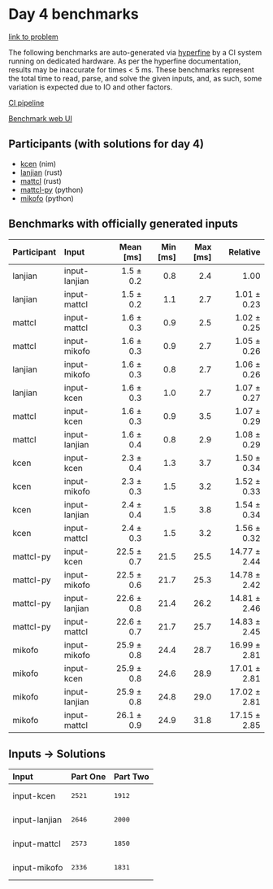 # Day 4 benchmarks

[link to problem](https://adventofcode.com/2024/day/4)

The following benchmarks are auto-generated via
[hyperfine](https://github.com/sharkdp/hyperfine) by a CI system running on
dedicated hardware. As per the hyperfine documentation, results may be
inaccurate for times < 5 ms. These benchmarks represent the total time to read,
parse, and solve the given inputs, and, as such, some variation is expected due
to IO and other factors.

[CI pipeline](http://ci.papercode.net:8080/teams/main/pipelines/aoc2024)

[Benchmark web UI](https://aoc.ancalagon.black)


## Participants (with solutions for day 4)

- [kcen](https://github.com/kcen/aoc2024) (nim)
- [lanjian](https://github.com/lanjian/aoc-2024) (rust)
- [mattcl](https://github.com/mattcl/aoc2024) (rust)
- [mattcl-py](https://github.com/mattcl/aoc2024-py) (python)
- [mikofo](https://github.com/mikofo/aoc2024) (python)


## Benchmarks with officially generated inputs

| Participant | Input | Mean [ms] | Min [ms] | Max [ms] | Relative |
|:---|:---|---:|---:|---:|---:|
| lanjian | input-lanjian | 1.5 ± 0.2 | 0.8 | 2.4 | 1.00 |
| lanjian | input-mattcl | 1.5 ± 0.2 | 1.1 | 2.7 | 1.01 ± 0.23 |
| mattcl | input-mattcl | 1.6 ± 0.3 | 0.9 | 2.5 | 1.02 ± 0.25 |
| mattcl | input-mikofo | 1.6 ± 0.3 | 0.9 | 2.7 | 1.05 ± 0.26 |
| lanjian | input-mikofo | 1.6 ± 0.3 | 0.8 | 2.7 | 1.06 ± 0.26 |
| lanjian | input-kcen | 1.6 ± 0.3 | 1.0 | 2.7 | 1.07 ± 0.27 |
| mattcl | input-kcen | 1.6 ± 0.3 | 0.9 | 3.5 | 1.07 ± 0.29 |
| mattcl | input-lanjian | 1.6 ± 0.4 | 0.8 | 2.9 | 1.08 ± 0.29 |
| kcen | input-kcen | 2.3 ± 0.4 | 1.3 | 3.7 | 1.50 ± 0.34 |
| kcen | input-mikofo | 2.3 ± 0.3 | 1.5 | 3.2 | 1.52 ± 0.33 |
| kcen | input-lanjian | 2.4 ± 0.4 | 1.5 | 3.8 | 1.54 ± 0.34 |
| kcen | input-mattcl | 2.4 ± 0.3 | 1.5 | 3.2 | 1.56 ± 0.32 |
| mattcl-py | input-kcen | 22.5 ± 0.7 | 21.5 | 25.5 | 14.77 ± 2.44 |
| mattcl-py | input-mikofo | 22.5 ± 0.6 | 21.7 | 25.3 | 14.78 ± 2.42 |
| mattcl-py | input-lanjian | 22.6 ± 0.8 | 21.4 | 26.2 | 14.81 ± 2.46 |
| mattcl-py | input-mattcl | 22.6 ± 0.7 | 21.7 | 25.7 | 14.83 ± 2.45 |
| mikofo | input-mikofo | 25.9 ± 0.8 | 24.4 | 28.7 | 16.99 ± 2.81 |
| mikofo | input-kcen | 25.9 ± 0.8 | 24.6 | 28.9 | 17.01 ± 2.81 |
| mikofo | input-lanjian | 25.9 ± 0.8 | 24.8 | 29.0 | 17.02 ± 2.81 |
| mikofo | input-mattcl | 26.1 ± 0.9 | 24.9 | 31.8 | 17.15 ± 2.85 |


## Inputs -> Solutions

| Input | Part One | Part Two |
|:---|:---|:---|
|input-kcen|<pre>2521</pre>|<pre>1912</pre>|
|input-lanjian|<pre>2646</pre>|<pre>2000</pre>|
|input-mattcl|<pre>2573</pre>|<pre>1850</pre>|
|input-mikofo|<pre>2336</pre>|<pre>1831</pre>|